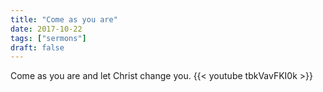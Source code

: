 ```yaml
---
title: "Come as you are"
date: 2017-10-22
tags: ["sermons"]
draft: false
---
```

Come as you are and let Christ change you.
{{< youtube tbkVavFKI0k >}}